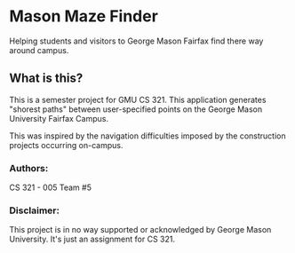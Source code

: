 # Mason Maze Finder 
Helping students and visitors to George Mason Fairfax find there way around campus.

## What is this?
This is a semester project for GMU CS 321. This application generates "shorest paths" between user-specified points on the George Mason University Fairfax Campus.

This was inspired by the navigation difficulties imposed by the construction projects occurring on-campus. 

### Authors:
CS 321 - 005 Team #5 

### Disclaimer:
This project is in no way supported or acknowledged by George Mason University. It's just an assignment for CS 321. 
